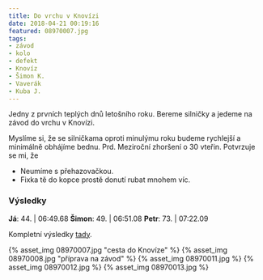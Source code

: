 ```yaml
---
title: Do vrchu v Knovízi
date: 2018-04-21 00:19:16
featured: 08970007.jpg
tags:
- závod
- kolo
- defekt
- Knovíz
- Šimon K.
- Vaverák
- Kuba J.
---
```

Jedny z prvních teplých dnů letošního roku. Bereme silničky a jedeme na závod do vrchu v Knovízi.
<!-- more -->

Myslíme si, že se silničkama oproti minulýmu roku budeme rychlejší a minimálně obhájíme bednu. Prd. Meziroční zhoršení o 30 vteřin. Potvrzuje se mi, že
- Neumíme s přehazovačkou.
- Fixka tě do kopce prostě donutí rubat mnohem víc.

### Výsledky ###
**Já**: 44. | 06:49.68
**Šimon**: 49. | 06:51.08
**Petr**: 73. | 07:22.09

Kompletní výsledky [tady](http://www.uac.cz/zavody-a-vysledky/2018/silnice/zavod-328/vysledky/).

{% asset_img 08970007.jpg "cesta do Knovíze" %}
{% asset_img 08970008.jpg "příprava na závod" %}
{% asset_img 08970011.jpg %}
{% asset_img 08970012.jpg %}
{% asset_img 08970013.jpg %}